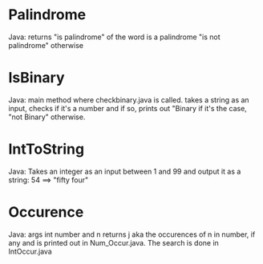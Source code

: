 # Palindrome
Java: returns "is palindrome" of the word is a palindrome "is not palindrome" otherwise
# IsBinary
Java: main method where checkbinary.java is called. takes a string as an input, checks if it's a number and if so, prints out "Binary if it's the case, "not Binary" otherwise.
# IntToString
Java: Takes an integer as an input between 1 and 99 and output it as a string: 54 ==> "fifty four"
# Occurence
Java: args int number and n returns j aka the occurences of n in number, if any and is printed out in Num_Occur.java. The search is done in IntOccur.java
